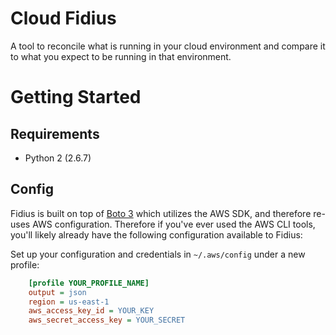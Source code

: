 # Cloud Fidius
A tool to reconcile what is running in your cloud environment and compare it to
what you expect to be running in that environment.

# Getting Started

## Requirements
- Python 2 (2.6.7)

## Config
Fidius is built on top of [Boto 3](https://github.com/boto/boto3) which utilizes
the AWS SDK, and therefore re-uses AWS configuration.  Therefore if you've ever
used the AWS CLI tools, you'll likely already have the following configuration
available to Fidius:

Set up your configuration and credentials in ``~/.aws/config`` under a new profile:
```ini
    [profile YOUR_PROFILE_NAME]
    output = json
    region = us-east-1
    aws_access_key_id = YOUR_KEY
    aws_secret_access_key = YOUR_SECRET
```
